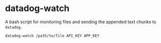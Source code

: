 # datadog-watch

A bash script for monitoring files and sending the appended text chunks to `datadog`.

    datadog-watch /path/to/file API_KEY APP_KEY
